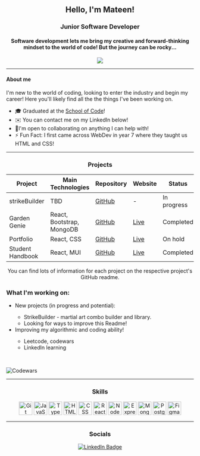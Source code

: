 <div align="center">
 <h2>Hello, I'm Mateen!</h2>
 <h3>Junior Software Developer</h3>
</div>

<div align="center">
<h4>
Software development lets me bring my creative and forward-thinking mindset to the world of code! But the journey can be rocky...
</h4>

<img src="https://knowledge.wharton.upenn.edu/wp-content/uploads/2017/03/mountain-climbing.jpg" />
</div>

<hr>

#### About me

<p>I'm new to the world of coding, looking to enter the industry and begin my career! Here you'll likely find all the the things I've been working on.</p>

<ul>
  <li>🎓 Graduated at the <a href="https://www.schoolofcode.co.uk/">School of Code</a>!</li>
  <li>✉️ You can contact me on my LinkedIn below!</li>
  <li>🤝I'm open to collaborating on anything I can help with!</li>
  <li>⚡ Fun Fact: I first came across WebDev in year 7 where they taught us HTML and CSS!</li>
</ul>

<hr>

<div align="center">
<h3>Projects</h3>

| Project          | Main Technologies         | Repository                                                                                                           | Website                                                      | Status      |
| ---------------- | ------------------------- | -------------------------------------------------------------------------------------------------------------------- | ------------------------------------------------------------ | ----------- |
| strikeBuilder    | TBD                       | <a href="https://github.com/MateenSQ/strikeBuilder">GitHub</a>                                                       | -                                                            | In progress |
| Garden Genie     | React, Bootstrap, MongoDB | <a href="https://github.com/MateenSQ/M.A.S.H.E.D_Garden_Genie">GitHub</a>                                            | <a href="https://garden-genie.netlify.app/">Live</a>         | Completed   |
| Portfolio        | React, CSS                | <a href="https://github.com/MateenSQ/Portfolio">GitHub</a>                                                           | <a href="https://mateensq.vercel.app/">Live</a>              | On hold     |
| Student Handbook | React, MUI                | <a href="https://github.com/MateenSQ/bc14_w7_project-frontend-hackstreet-boys-Dan-Jo-Jordan-Mateen-Qasim">GitHub</a> | <a href="https://student-handbook-bice.vercel.app/">Live</a> | Completed   |

You can find lots of information for each project on the respective project's GitHub readme.

</div>

### What I'm working on:

<ul>
  <li>New projects (in progress and potential):</li>
    <ul>
      <li>StrikeBuilder - martial art combo builder and library.</li>
      <li>Looking for ways to improve this Readme!</li>
    </il>
  </ul>
      <li>Improving my algorithmic and coding ability!</li>
      <ul>
        <li>Leetcode, codewars</li>
        <li>LinkedIn learning</li>
      </ul>
</ul>

<br>

![Codewars](https://github.r2v.ch/codewars?user=MateenSQ&stroke=white)

<hr>

<div align="center">
 <h3>Skills</h3>
</div>

<p align="center">
<a href="https://git-scm.com/" target="_blank" rel="noreferrer"><img src="https://raw.githubusercontent.com/danielcranney/readme-generator/main/public/icons/skills/git-colored.svg" width="36" height="36" alt="Git" /></a>
<a href="https://developer.mozilla.org/en-US/docs/Web/JavaScript" target="_blank" rel="noreferrer"><img src="https://raw.githubusercontent.com/danielcranney/readme-generator/main/public/icons/skills/javascript-colored.svg" width="36" height="36" alt="JavaScript" /></a>
<a href="https://www.typescriptlang.org/" target="_blank" rel="noreferrer"><img src="https://raw.githubusercontent.com/danielcranney/readme-generator/main/public/icons/skills/typescript-colored.svg" width="36" height="36" alt="TypeScript" /></a>
<a href="https://developer.mozilla.org/en-US/docs/Glossary/HTML5" target="_blank" rel="noreferrer"><img src="https://raw.githubusercontent.com/danielcranney/readme-generator/main/public/icons/skills/html5-colored.svg" width="36" height="36" alt="HTML5" /></a>
<a href="https://developer.mozilla.org/en-US/docs/Web/CSS" target="_blank" rel="noreferrer"><img src="https://raw.githubusercontent.com/danielcranney/readme-generator/main/public/icons/skills/css3-colored.svg" width="36" height="36" alt="CSS" /></a>
<a href="https://reactjs.org/" target="_blank" rel="noreferrer"><img src="https://raw.githubusercontent.com/danielcranney/readme-generator/main/public/icons/skills/react-colored.svg" width="36" height="36" alt="React" /></a>
<a href="https://nodejs.org/en/" target="_blank" rel="noreferrer"><img src="https://raw.githubusercontent.com/danielcranney/readme-generator/main/public/icons/skills/nodejs-colored.svg" width="36" height="36" alt="NodeJS" /></a>
<a href="https://expressjs.com/" target="_blank" rel="noreferrer"><img src="https://raw.githubusercontent.com/danielcranney/readme-generator/main/public/icons/skills/express-colored.svg" width="36" height="36" alt="Express" /></a>
<a href="https://www.mongodb.com/" target="_blank" rel="noreferrer"><img src="https://raw.githubusercontent.com/danielcranney/readme-generator/main/public/icons/skills/mongodb-colored.svg" width="36" height="36" alt="MongoDB" /></a>
<a href="https://www.postgresql.org/" target="_blank" rel="noreferrer"><img src="https://raw.githubusercontent.com/danielcranney/readme-generator/main/public/icons/skills/postgresql-colored.svg" width="36" height="36" alt="PostgreSQL" /></a>
<a href="https://www.figma.com/" target="_blank" rel="noreferrer"><img src="https://raw.githubusercontent.com/danielcranney/readme-generator/main/public/icons/skills/figma-colored.svg" width="36" height="36" alt="Figma" /></a>
</p>

<hr>

<div align="center">
 <h3>Socials</h3>
</div>

<div align="center">
  <a href="https://www.linkedin.com/in/mateen-qureshi-msq/" target="_blank">
    <img src="https://img.shields.io/badge/LinkedIn-blue?style=for-the-badge&logo=linkedin&logoColor=white" alt="LinkedIn Badge"/>
  </a>
</div>
